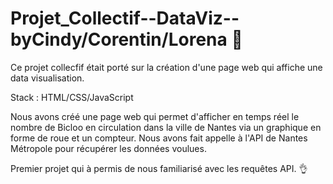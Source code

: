 # Projet_Collectif--DataViz--byCindy/Corentin/Lorena 🚴

Ce projet collecfif était porté sur la création d'une page web qui affiche une data visualisation.

Stack : HTML/CSS/JavaScript

Nous avons créé une page web qui permet d'afficher en temps réel le nombre de Bicloo en circulation dans la ville de Nantes via un graphique en forme de roue et un compteur. Nous avons fait appelle à l'API de Nantes Métropole pour récupérer les données voulues.

Premier projet qui à permis de nous familiarisé avec les requêtes API. 👌
